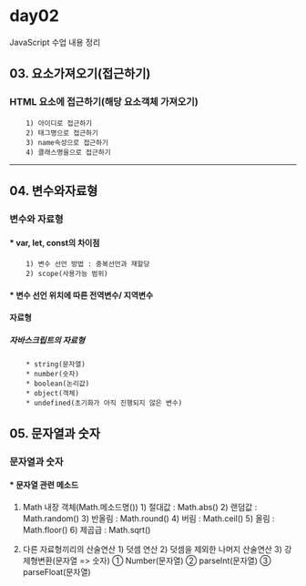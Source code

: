 # day02
JavaScript 수업 내용 정리

## 03. 요소가져오기(접근하기)

### HTML 요소에 접근하기(해당 요소객체 가져오기)
        1) 아이디로 접근하기
        2) 태그명으로 접근하기
        3) name속성으로 접근하기
        4) 클래스명을으로 접근하기
***

## 04. 변수와자료형

### 변수와 자료형

#### * var, let, const의 차이점

        1) 변수 선언 방법 : 중복선언과 재할당
        2) scope(사용가능 범위)

#### * 변수 선언 위치에 따른 전역변수/ 지역변수

#### 자료형

##### 자바스크립트의 자료형

        * string(문자열)
        * number(숫자)
        * boolean(논리값)
        * object(객체)
        * undefined(초기화가 아직 진행되지 않은 변수)
        
## 05. 문자열과 숫자
### 문자열과 숫자
#### * 문자열 관련 메소드

1. Math 내장 객체(Math.메소드명())
        1) 절대값 : Math.abs()
        2) 랜덤값 : Math.random()
        3) 반올림 : Math.round()
        4) 버림 : Math.ceil()
        5) 올림 : Math.floor()
        6) 제곱급 : Math.sqrt()

2. 다른 자료형끼리의 산술연산
        1) 덧셈 연산
        2) 덧셈을 제외한 나머지 산술연산
        3) 강제형변환(문자열 => 숫자)
        ① Number(문자열)
        ② parseInt(문자열)
        ③ parseFloat(문자열)
